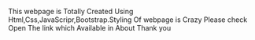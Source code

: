 This webpage is Totally Created Using Html,Css,JavaScripr,Bootstrap.Styling Of webpage is Crazy Please check Open The link which Available in About
Thank you
